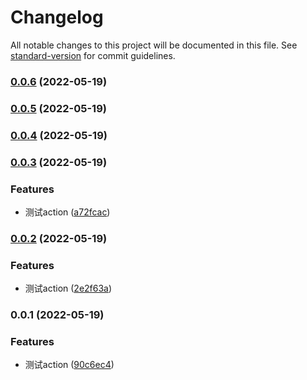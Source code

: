 # Changelog

All notable changes to this project will be documented in this file. See [standard-version](https://github.com/conventional-changelog/standard-version) for commit guidelines.

### [0.0.6](https://github.com/huogui/vue3-drag-resize-next/compare/v0.0.5...v0.0.6) (2022-05-19)

### [0.0.5](https://github.com/huogui/vue3-drag-resize-next/compare/v0.0.4...v0.0.5) (2022-05-19)

### [0.0.4](https://github.com/huogui/vue3-drag-resize-next/compare/v0.0.3...v0.0.4) (2022-05-19)

### [0.0.3](https://github.com/huogui/vue3-drag-resize/compare/v0.0.2...v0.0.3) (2022-05-19)


### Features

* 测试action ([a72fcac](https://github.com/huogui/vue3-drag-resize/commit/a72fcace4cffdc6c66f7dfa4a4c87978512e6347))

### [0.0.2](https://github.com/huogui/vue3-drag-resize/compare/v0.0.1...v0.0.2) (2022-05-19)


### Features

* 测试action ([2e2f63a](https://github.com/huogui/vue3-drag-resize/commit/2e2f63a13b17f27708f21803bc263aacc2812a6e))

### 0.0.1 (2022-05-19)


### Features

* 测试action ([90c6ec4](https://github.com/huogui/vue3-drag-resize/commit/90c6ec46fb002742e3f61e094d24e31889f68590))
